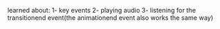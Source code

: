 learned about: 
1- key events
2- playing audio
3- listening for the transitionend event(the animationend event also works the same way)